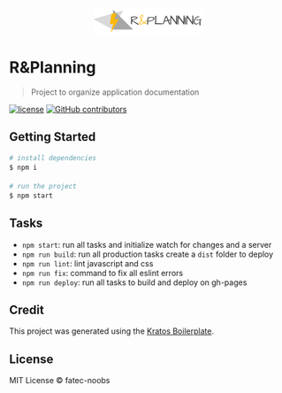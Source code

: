 <p align="center">
  <img src="src/images/logo.png" width="200">
</p>

# R&Planning

> Project to organize application documentation

[![license](https://img.shields.io/github/license/fatec-noobs/replanning_doc.svg)](./license.md)
[![GitHub contributors](https://img.shields.io/github/contributors/fatec-noobs/replanning_doc.svg)](https://github.com/fatec-noobs/replanning_doc/graphs/contributors)

## Getting Started

```sh
# install dependencies
$ npm i

# run the project
$ npm start
```

## Tasks

- `npm start`: run all tasks and initialize watch for changes and a server
- `npm run build`: run all production tasks create a `dist` folder to deploy
- `npm run lint`: lint javascript and css
- `npm run fix`: command to fix all eslint errors
- `npm run deploy`: run all tasks to build and deploy on gh-pages

## Credit

This project was generated using the [Kratos Boilerplate](https://github.com/LFeh/kratos-boilerplate).

## License

MIT License © fatec-noobs
